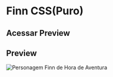 <h1>Finn CSS(Puro)</h1>
<h2>Acessar Preview</h2>
<a href="https://anavitoriassousa.github.io/desenhos-css/"></a>
<h2>Preview</h2>
<img src="preview-finn.png" alt="Personagem Finn de Hora de Aventura">
